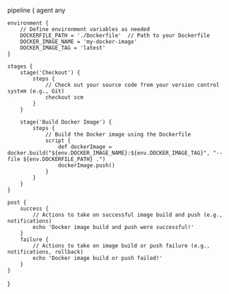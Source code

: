 pipeline {
    agent any

    environment {
        // Define environment variables as needed
        DOCKERFILE_PATH = './Dockerfile'  // Path to your Dockerfile
        DOCKER_IMAGE_NAME = 'my-docker-image'
        DOCKER_IMAGE_TAG = 'latest'
    }

    stages {
        stage('Checkout') {
            steps {
                // Check out your source code from your version control system (e.g., Git)
                checkout scm
            }
        }

        stage('Build Docker Image') {
            steps {
                // Build the Docker image using the Dockerfile
                script {
                    def dockerImage = docker.build("${env.DOCKER_IMAGE_NAME}:${env.DOCKER_IMAGE_TAG}", "--file ${env.DOCKERFILE_PATH} .")
                    dockerImage.push()
                }
            }
        }
    }

    post {
        success {
            // Actions to take on successful image build and push (e.g., notifications)
            echo 'Docker image build and push were successful!'
        }
        failure {
            // Actions to take on image build or push failure (e.g., notifications, rollback)
            echo 'Docker image build or push failed!'
        }
    }
}
